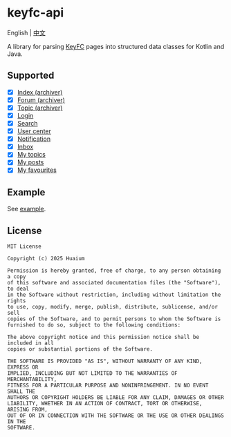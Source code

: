 # keyfc-api

English | [中文](README_zh-cn.md)

A library for parsing [KeyFC](https://keyfc.net/bbs/archiver/) pages into structured data classes for Kotlin and Java.

## Supported

- [x] [Index (archiver)](https://keyfc.net/bbs/archiver/index.aspx)
- [x] [Forum (archiver)](https://keyfc.net/bbs/archiver/showforum-52.aspx)
- [x] [Topic (archiver)](https://keyfc.net/bbs/archiver/showtopic-70169.aspx)
- [x] [Login](https://keyfc.net/bbs/login.aspx)
- [x] [Search](https://keyfc.net/bbs/search.aspx)
- [x] [User center](https://keyfc.net/bbs/usercp.aspx)
- [x] [Notification](https://keyfc.net/bbs/usercpnotice.aspx?filter=all)
- [x] [Inbox](https://keyfc.net/bbs/usercpinbox.aspx)
- [x] [My topics](https://keyfc.net/bbs/mytopics.aspx)
- [x] [My posts](https://keyfc.net/bbs/myposts.aspx)
- [x] [My favourites](https://keyfc.net/bbs/usercpsubscribe.aspx)

## Example

See [example](example).

## License

```
MIT License

Copyright (c) 2025 Huaium

Permission is hereby granted, free of charge, to any person obtaining a copy
of this software and associated documentation files (the "Software"), to deal
in the Software without restriction, including without limitation the rights
to use, copy, modify, merge, publish, distribute, sublicense, and/or sell
copies of the Software, and to permit persons to whom the Software is
furnished to do so, subject to the following conditions:

The above copyright notice and this permission notice shall be included in all
copies or substantial portions of the Software.

THE SOFTWARE IS PROVIDED "AS IS", WITHOUT WARRANTY OF ANY KIND, EXPRESS OR
IMPLIED, INCLUDING BUT NOT LIMITED TO THE WARRANTIES OF MERCHANTABILITY,
FITNESS FOR A PARTICULAR PURPOSE AND NONINFRINGEMENT. IN NO EVENT SHALL THE
AUTHORS OR COPYRIGHT HOLDERS BE LIABLE FOR ANY CLAIM, DAMAGES OR OTHER
LIABILITY, WHETHER IN AN ACTION OF CONTRACT, TORT OR OTHERWISE, ARISING FROM,
OUT OF OR IN CONNECTION WITH THE SOFTWARE OR THE USE OR OTHER DEALINGS IN THE
SOFTWARE.
```